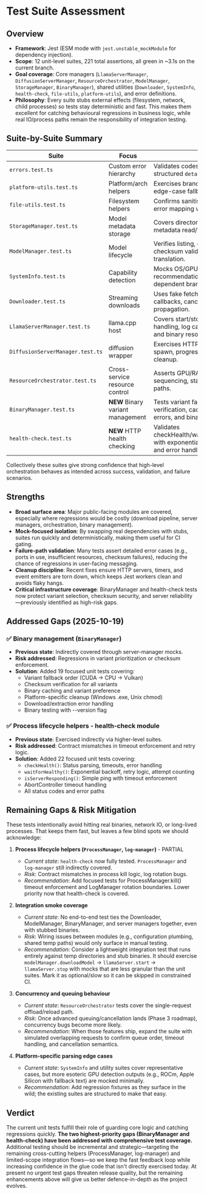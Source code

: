 # Test Suite Assessment

## Overview
- **Framework**: Jest (ESM mode with `jest.unstable_mockModule` for dependency injection).
- **Scope**: 12 unit-level suites, 221 total assertions, all green in ~3.1s on the current branch.
- **Goal coverage**: Core managers (`LlamaServerManager`, `DiffusionServerManager`, `ResourceOrchestrator`, `ModelManager`, `StorageManager`, `BinaryManager`), shared utilities (`Downloader`, `SystemInfo`, `health-check`, `file-utils`, `platform-utils`), and error definitions.
- **Philosophy**: Every suite stubs external effects (filesystem, network, child processes) so tests stay deterministic and fast. This makes them excellent for catching behavioural regressions in business logic, while real IO/process paths remain the responsibility of integration testing.

## Suite-by-Suite Summary

| Suite | Focus | Highlights |
| --- | --- | --- |
| `errors.test.ts` | Custom error hierarchy | Validates codes, message formatting, and structured `details` payloads. |
| `platform-utils.test.ts` | Platform/arch helpers | Exercises branching per OS/arch flag including edge-case fallbacks. |
| `file-utils.test.ts` | Filesystem helpers | Confirms sanitisation, metadata handling, and error mapping without touching the real FS. |
| `StorageManager.test.ts` | Model metadata storage | Covers directory structure, usage reporting, metadata read/write, and error paths. |
| `ModelManager.test.ts` | Model lifecycle | Verifies listing, download orchestration, checksum validation, deletion, and error translation. |
| `SystemInfo.test.ts` | Capability detection | Mocks OS/GPU probes, checks caching, recommendation heuristics, and platform-dependent branches. |
| `Downloader.test.ts` | Streaming downloads | Uses fake fetch/streams to confirm progress callbacks, cancellation, resume logic, and error propagation. |
| `LlamaServerManager.test.ts` | llama.cpp host | Covers start/stop/restart, health polling, crash handling, log capture, configuration injection, and binary resolution. |
| `DiffusionServerManager.test.ts` | diffusion wrapper | Exercises HTTP wrapper endpoints, process spawn, progress parsing, config validation, and cleanup. |
| `ResourceOrchestrator.test.ts` | Cross-service resource control | Asserts GPU/RAM estimation, offload/reload sequencing, state caching, and success/failure paths. |
| `BinaryManager.test.ts` | **NEW** Binary variant management | Tests variant fallback (CUDA→CPU), checksum verification, caching, platform cleanup, download errors, and binary testing. |
| `health-check.test.ts` | **NEW** HTTP health checking | Validates checkHealth/waitForHealthy/isServerResponding with exponential backoff, timeouts, retry logic, and error handling. |

Collectively these suites give strong confidence that high-level orchestration behaves as intended across success, validation, and failure scenarios.

## Strengths
- **Broad surface area**: Major public-facing modules are covered, especially where regressions would be costly (download pipeline, server managers, orchestration, binary management).
- **Mock-focused isolation**: By swapping real dependencies with stubs, suites run quickly and deterministically, making them useful for CI gating.
- **Failure-path validation**: Many tests assert detailed error cases (e.g., ports in use, insufficient resources, checksum failures), reducing the chance of regressions in user-facing messaging.
- **Cleanup discipline**: Recent fixes ensure HTTP servers, timers, and event emitters are torn down, which keeps Jest workers clean and avoids flaky hangs.
- **Critical infrastructure coverage**: BinaryManager and health-check tests now protect variant selection, checksum security, and server reliability—previously identified as high-risk gaps.

## Addressed Gaps (2025-10-19)

### ✅ Binary management (`BinaryManager`)
   - **Previous state**: Indirectly covered through server-manager mocks.
   - **Risk addressed**: Regressions in variant prioritization or checksum enforcement.
   - **Solution**: Added 19 focused unit tests covering:
     - Variant fallback order (CUDA → CPU → Vulkan)
     - Checksum verification for all variants
     - Binary caching and variant preference
     - Platform-specific cleanup (Windows .exe, Unix chmod)
     - Download/extraction error handling
     - Binary testing with --version flag

### ✅ Process lifecycle helpers - health-check module
   - **Previous state**: Exercised indirectly via higher-level suites.
   - **Risk addressed**: Contract mismatches in timeout enforcement and retry logic.
   - **Solution**: Added 22 focused unit tests covering:
     - `checkHealth()`: Status parsing, timeouts, error handling
     - `waitForHealthy()`: Exponential backoff, retry logic, attempt counting
     - `isServerResponding()`: Simple ping with timeout enforcement
     - AbortController timeout handling
     - All status codes and error paths

## Remaining Gaps & Risk Mitigation
These tests intentionally avoid hitting real binaries, network IO, or long-lived processes. That keeps them fast, but leaves a few blind spots we should acknowledge:

1. **Process lifecycle helpers (`ProcessManager`, `log-manager`)** - PARTIAL
   - *Current state*: `health-check` now fully tested. `ProcessManager` and `log-manager` still indirectly covered.
   - *Risk*: Contract mismatches in process kill logic, log rotation bugs.
   - *Recommendation*: Add focused tests for ProcessManager.kill() timeout enforcement and LogManager rotation boundaries. Lower priority now that health-check is covered.

2. **Integration smoke coverage**
   - *Current state*: No end-to-end test ties the Downloader, ModelManager, BinaryManager, and server managers together, even with stubbed binaries.
   - *Risk*: Wiring issues between modules (e.g., configuration plumbing, shared temp paths) would only surface in manual testing.
   - *Recommendation*: Consider a lightweight integration test that runs entirely against temp directories and stub binaries. It should exercise `modelManager.downloadModel` → `llamaServer.start` → `llamaServer.stop` with mocks that are less granular than the unit suites. Mark it as optional/slow so it can be skipped in constrained CI.

3. **Concurrency and queuing behaviour**
   - *Current state*: `ResourceOrchestrator` tests cover the single-request offload/reload path.
   - *Risk*: Once advanced queuing/cancellation lands (Phase 3 roadmap), concurrency bugs become more likely.
   - *Recommendation*: When those features ship, expand the suite with simulated overlapping requests to confirm queue order, timeout handling, and cancellation semantics.

4. **Platform-specific parsing edge cases**
   - *Current state*: `SystemInfo` and utility suites cover representative cases, but more esoteric GPU detection outputs (e.g., ROCm, Apple Silicon with fallback text) are mocked minimally.
   - *Recommendation*: Add regression fixtures as they surface in the wild; the existing suites are structured to make that easy.

## Verdict
The current unit tests fulfill their role of guarding core logic and catching regressions quickly. **The two highest-priority gaps (BinaryManager and health-check) have been addressed with comprehensive test coverage.** Additional testing should be incremental and strategic—targeting the remaining cross-cutting helpers (ProcessManager, log-manager) and limited-scope integration flows—so we keep the fast feedback loop while increasing confidence in the glue code that isn't directly exercised today. At present no urgent test gaps threaten release quality, but the remaining enhancements above will give us better defence-in-depth as the project evolves.
